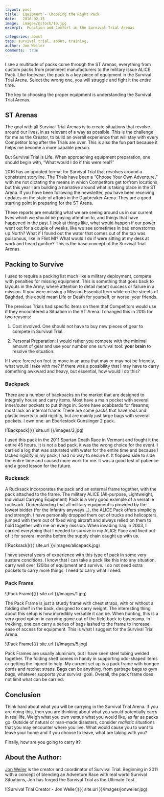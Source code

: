 ```yaml
---
layout: post
title:  Equipment - Choosing the Right Pack
date:   2016-02-15  
image:  images/@stock/10.jpg
excerpt:  Function and Comfort in the Survival Trial Arenas 

categories: about
tags: survival trial, about, training, 
author: Jon Weiler
comments:  true
---
```


I see a multitude of packs come through the ST Arenas, everything from custom packs from prominent manufacturers to the military issue ALICE Pack.  Like footwear, the pack is a key piece of equipment in the Survival Trial Arena.  Select the wrong one, you will struggle and fight it the entire time.  

The key to choosing the proper equipment is understanding the Survival Trial Arenas.

## ST Arenas

The goal with all Survival Trial Arenas is to create situations that revolve around our lives, in as relevant of a way as possible.  This is the challenge for me as the Creator, to build an overall experience that will stay with every Competitor long after the Trials are over.  This is also the fun part because it helps me become a more capable person.

But Survival Trial is Life.  When approaching equipment preparation, one should begin with, “What would I do if this were real?”

2016 has an updated format for Survival Trial that revolves around a consistent storyline.  The Trials have been a “Choose Your Own Adventure,” with me not dictating the means in which Competitors get to/from locations, but this year I am building a narrative around what is taking place in the ST Arena.  If you have been following the newsletter, you have been receiving updates on the state of affairs in the Daybreaker Arena.  They are a good starting point in preparing for the ST Arena.

These reports are emulating what we are seeing around us in our current lives which we should be paying attention to, and things that have happened in the past.  I look at things like, what would happen if our power went out for a couple of weeks, like we see sometimes in bad snowstorms up North?  What if I found out the water that comes out of the tap was poisonous, like in Flint MI?  What would I do if were sitting at my desk at work and heard gunfire?  This is the base concept of the Survival Trial Arenas.

## Packing to Survive

I used to require a packing list much like a military deployment, compete with penalties for missing equipment.  This is something that goes back to layouts in the Army, where attention to detail meant success or failure in a mission.  If you were missing a Mission Essential Item while on the streets of Baghdad, this could mean Life or Death for yourself, or worse: your friends. 
 
The previous Trials had specific items on them that Competitors would use if they encountered a Situation in the ST Arena.  I changed this in 2015 for two reasons:

1.	Cost involved.  One should not have to buy new pieces of gear to compete in Survival Trial.

2.	Personal Preparation:  I would rather you compete with the minimal amount of gear and use your number one survival tool:  **your brain** to resolve the situation.  

If I were forced on foot to move in an area that may or may not be friendly, what would I take with me?  If there was a possibility that I may have to carry something awkward and heavy, but essential, how would I do this? 

### Backpack

There are a number of backpacks on the market that are designed to integrally house and carry items.  Most have a main pocket with several inner/outer pockets to put things in.  Some have scabbards for firearms; most lack an internal frame.  There are some packs that have rods and plastic inserts to add rigidity, but are mainly just large bags with several pockets.  I own one: an Eberlestock Gunslinger 2 pack.
  
![Backpack]({{ site.url }}/images/3.jpg)
  
  
I used this pack in the 2011 Spartan Death Race in Vermont and fought it the entire 45 hours.  It is not a bad pack, it was the wrong choice for the event.  I carried a log that was saturated with water for the entire time and because I lacked rigidity in my pack, I had no way to secure it.  It flopped side to side the entire time and caused more work for me.  It was a good test of patience and a good lesson for the future.

### Rucksack

A Rucksack incorporates the pack and an external frame together, with the pack attached to the frame.  The military ALICE (All-purpose, Lightweight, Individual Carrying Equipment) Pack is a very good example of a versatile rucksack.  Understanding that all military equipment is provided by the lowest bidder (for the Infantry anyways…), the ALICE Pack offers simplicity and strength.  I have personally dropped them out of trucks and helicopters, jumped with them out of fixed wing aircraft and always relied on them to hold together with me on every mission.  When invading Iraq in 2003, I carried everything that I needed to survive in my ALICE Pace and lived out of it for several months before the supply chain caught up with us.

![Rucksack]({{ site.url }}/images/alicepack.jpg)

I have several years of experience with this type of pack in some very austere conditions.  I know that I can take a pack like this into any situation, carry well over 120lbs of equipment and survive.  I do not need extra pockets to carry more things.  I need to carry what I need.

### Pack Frame

![Pack Frame]({{ site.url }}/images/1.jpg)

The Pack Frame is just a sturdy frame with chest straps, with or without a folding shelf in the back, designed to carry weight.  The interesting thing about this setup is how incredibly versatile it can be.  When hunting, this is a very good option in carrying game out of the field back to basecamp.  In trekking, one can carry a series of bags lashed to the frame to increase ease of access for equipment.  This is what I suggest for the Survival Trial Arena.

![Pack Frame]({{ site.url }}/images/5.jpg)


Pack Frames are usually aluminum, but I have seen steel tubing welded together.  The folding shelf comes in handy in supporting odd-shaped items or getting the injured to help.  My current set up is a pack frame with bungee cords and ratchet straps.  Bags can be anything, from garbage bags to gym bags, whatever supports your survival goal.  Overall, the pack frame does not limit what can be carried.  

## Conclusion

Think hard about what you will be carrying in the Survival Trial Arena.  If you are doing this, then you are thinking about what you would potentially carry in real life.  Weigh what you own versus what you would like, as far as packs go.  Outside of natural or man-made disasters, consider *realistic* situations that you may encounter where you live.  What would cause you to want to leave your home and if you choose to leave, what are taking with you?  

Finally, how are you going to carry it?  



## About the Author:

[Jon Weiler](http://jonweiler.com/) is the creator and coordinator of Survival Trial.  Beginning in 2011 with a concept of blending an Adventure Race with real world Survival Situations, Jon has forged the Survival Trial as the Ultimate Test.  

![Survival Trial Creator - Jon Weiler]({{ site.url }}/images/jonweiler.jpg)



